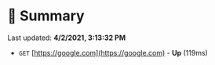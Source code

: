 # 📖 Summary
Last updated: **4/2/2021, 3:13:32 PM**

- `GET` [https://google.com](https://google.com) - **Up** (119ms)
